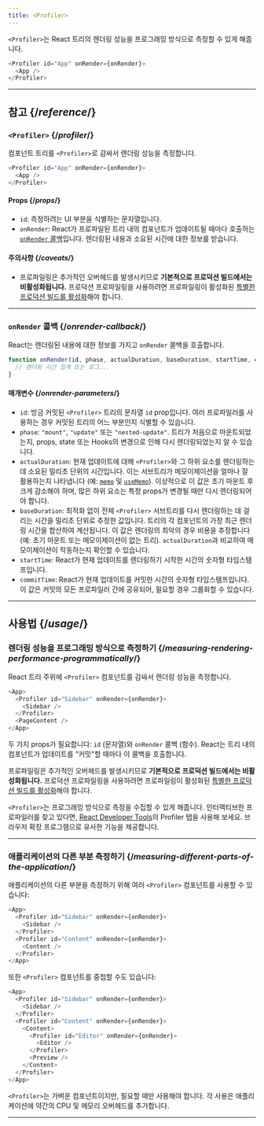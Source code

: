 ```yaml
---
title: <Profiler>
---
```


<Intro>

`<Profiler>`는 React 트리의 렌더링 성능을 프로그래밍 방식으로 측정할 수 있게 해줍니다.

```js
<Profiler id="App" onRender={onRender}>
  <App />
</Profiler>
```

</Intro>

<InlineToc />

---

## 참고 {/*reference*/}

### `<Profiler>` {/*profiler*/}

컴포넌트 트리를 `<Profiler>`로 감싸서 렌더링 성능을 측정합니다.

```js
<Profiler id="App" onRender={onRender}>
  <App />
</Profiler>
```

#### Props {/*props*/}

* `id`: 측정하려는 UI 부분을 식별하는 문자열입니다.
* `onRender`: React가 프로파일된 트리 내의 컴포넌트가 업데이트될 때마다 호출하는 [`onRender` 콜백](#onrender-callback)입니다. 렌더링된 내용과 소요된 시간에 대한 정보를 받습니다.

#### 주의사항 {/*caveats*/}

* 프로파일링은 추가적인 오버헤드를 발생시키므로 **기본적으로 프로덕션 빌드에서는 비활성화됩니다.** 프로덕션 프로파일링을 사용하려면 프로파일링이 활성화된 [특별한 프로덕션 빌드를 활성화](https://fb.me/react-profiling)해야 합니다.

---

### `onRender` 콜백 {/*onrender-callback*/}

React는 렌더링된 내용에 대한 정보를 가지고 `onRender` 콜백을 호출합니다.

```js
function onRender(id, phase, actualDuration, baseDuration, startTime, commitTime) {
  // 렌더링 시간 집계 또는 로그...
}
```

#### 매개변수 {/*onrender-parameters*/}

* `id`: 방금 커밋된 `<Profiler>` 트리의 문자열 `id` prop입니다. 여러 프로파일러를 사용하는 경우 커밋된 트리의 어느 부분인지 식별할 수 있습니다.
* `phase`: `"mount"`, `"update"` 또는 `"nested-update"`. 트리가 처음으로 마운트되었는지, props, state 또는 Hooks의 변경으로 인해 다시 렌더링되었는지 알 수 있습니다.
* `actualDuration`: 현재 업데이트에 대해 `<Profiler>`와 그 하위 요소를 렌더링하는 데 소요된 밀리초 단위의 시간입니다. 이는 서브트리가 메모이제이션을 얼마나 잘 활용하는지 나타냅니다 (예: [`memo`](/reference/react/memo) 및 [`useMemo`](/reference/react/useMemo)). 이상적으로 이 값은 초기 마운트 후 크게 감소해야 하며, 많은 하위 요소는 특정 props가 변경될 때만 다시 렌더링되어야 합니다.
* `baseDuration`: 최적화 없이 전체 `<Profiler>` 서브트리를 다시 렌더링하는 데 걸리는 시간을 밀리초 단위로 추정한 값입니다. 트리의 각 컴포넌트의 가장 최근 렌더링 시간을 합산하여 계산됩니다. 이 값은 렌더링의 최악의 경우 비용을 추정합니다 (예: 초기 마운트 또는 메모이제이션이 없는 트리). `actualDuration`과 비교하여 메모이제이션이 작동하는지 확인할 수 있습니다.
* `startTime`: React가 현재 업데이트를 렌더링하기 시작한 시간의 숫자형 타임스탬프입니다.
* `commitTime`: React가 현재 업데이트를 커밋한 시간의 숫자형 타임스탬프입니다. 이 값은 커밋의 모든 프로파일러 간에 공유되어, 필요할 경우 그룹화할 수 있습니다.

---

## 사용법 {/*usage*/}

### 렌더링 성능을 프로그래밍 방식으로 측정하기 {/*measuring-rendering-performance-programmatically*/}

React 트리 주위에 `<Profiler>` 컴포넌트를 감싸서 렌더링 성능을 측정합니다.

```js {2,4}
<App>
  <Profiler id="Sidebar" onRender={onRender}>
    <Sidebar />
  </Profiler>
  <PageContent />
</App>
```

두 가지 props가 필요합니다: `id` (문자열)와 `onRender` 콜백 (함수). React는 트리 내의 컴포넌트가 업데이트를 "커밋"할 때마다 이 콜백을 호출합니다.

<Pitfall>

프로파일링은 추가적인 오버헤드를 발생시키므로 **기본적으로 프로덕션 빌드에서는 비활성화됩니다.** 프로덕션 프로파일링을 사용하려면 프로파일링이 활성화된 [특별한 프로덕션 빌드를 활성화](https://fb.me/react-profiling)해야 합니다.

</Pitfall>

<Note>

`<Profiler>`는 프로그래밍 방식으로 측정을 수집할 수 있게 해줍니다. 인터랙티브한 프로파일러를 찾고 있다면, [React Developer Tools](/learn/react-developer-tools)의 Profiler 탭을 사용해 보세요. 브라우저 확장 프로그램으로 유사한 기능을 제공합니다.

</Note>

---

### 애플리케이션의 다른 부분 측정하기 {/*measuring-different-parts-of-the-application*/}

애플리케이션의 다른 부분을 측정하기 위해 여러 `<Profiler>` 컴포넌트를 사용할 수 있습니다:

```js {5,7}
<App>
  <Profiler id="Sidebar" onRender={onRender}>
    <Sidebar />
  </Profiler>
  <Profiler id="Content" onRender={onRender}>
    <Content />
  </Profiler>
</App>
```

또한 `<Profiler>` 컴포넌트를 중첩할 수도 있습니다:

```js {5,7,9,12}
<App>
  <Profiler id="Sidebar" onRender={onRender}>
    <Sidebar />
  </Profiler>
  <Profiler id="Content" onRender={onRender}>
    <Content>
      <Profiler id="Editor" onRender={onRender}>
        <Editor />
      </Profiler>
      <Preview />
    </Content>
  </Profiler>
</App>
```

`<Profiler>`는 가벼운 컴포넌트이지만, 필요할 때만 사용해야 합니다. 각 사용은 애플리케이션에 약간의 CPU 및 메모리 오버헤드를 추가합니다.

---

